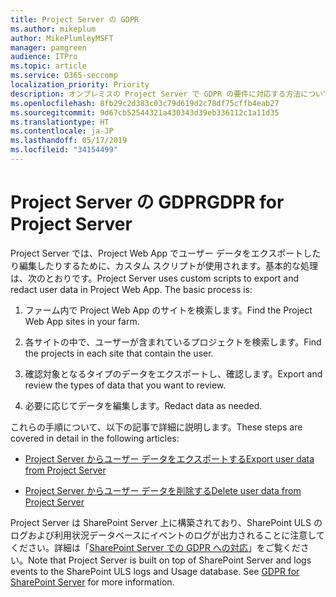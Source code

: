 ```yaml
---
title: Project Server の GDPR
ms.author: mikeplum
author: MikePlumleyMSFT
manager: pamgreen
audience: ITPro
ms.topic: article
ms.service: O365-seccomp
localization_priority: Priority
description: オンプレミスの Project Server で GDPR の要件に対応する方法について説明します。
ms.openlocfilehash: 8fb29c2d383c03c79d619d2c78df75cffb4eab27
ms.sourcegitcommit: 9d67cb52544321a430343d39eb336112c1a11d35
ms.translationtype: HT
ms.contentlocale: ja-JP
ms.lasthandoff: 05/17/2019
ms.locfileid: "34154499"
---
```

# <a name="gdpr-for-project-server"></a><span data-ttu-id="ddb6e-103">Project Server の GDPR</span><span class="sxs-lookup"><span data-stu-id="ddb6e-103">GDPR for Project Server</span></span>

<span data-ttu-id="ddb6e-p101">Project Server では、Project Web App でユーザー データをエクスポートしたり編集したりするために、カスタム スクリプトが使用されます。基本的な処理は、次のとおりです。</span><span class="sxs-lookup"><span data-stu-id="ddb6e-p101">Project Server uses custom scripts to export and redact user data in Project Web App. The basic process is:</span></span>

1.  <span data-ttu-id="ddb6e-106">ファーム内で Project Web App のサイトを検索します。</span><span class="sxs-lookup"><span data-stu-id="ddb6e-106">Find the Project Web App sites in your farm.</span></span>

2.  <span data-ttu-id="ddb6e-107">各サイトの中で、ユーザーが含まれているプロジェクトを検索します。</span><span class="sxs-lookup"><span data-stu-id="ddb6e-107">Find the projects in each site that contain the user.</span></span>

3.  <span data-ttu-id="ddb6e-108">確認対象となるタイプのデータをエクスポートし、確認します。</span><span class="sxs-lookup"><span data-stu-id="ddb6e-108">Export and review the types of data that you want to review.</span></span>

4.  <span data-ttu-id="ddb6e-109">必要に応じてデータを編集します。</span><span class="sxs-lookup"><span data-stu-id="ddb6e-109">Redact data as needed.</span></span>

<span data-ttu-id="ddb6e-110">これらの手順について、以下の記事で詳細に説明します。</span><span class="sxs-lookup"><span data-stu-id="ddb6e-110">These steps are covered in detail in the following articles:</span></span>

- [<span data-ttu-id="ddb6e-111">Project Server からユーザー データをエクスポートする</span><span class="sxs-lookup"><span data-stu-id="ddb6e-111">Export user data from Project Server</span></span>](/Project/export-user-data-from-project-server?toc=/Office365/Enterprise/toc.json)

- [<span data-ttu-id="ddb6e-112">Project Server からユーザー データを削除する</span><span class="sxs-lookup"><span data-stu-id="ddb6e-112">Delete user data from Project Server</span></span>](/Project/delete-user-data-from-project-server?toc=/Office365/Enterprise/toc.json)


<span data-ttu-id="ddb6e-p102">Project Server は SharePoint Server 上に構築されており、SharePoint ULS のログおよび利用状況データベースにイベントのログが出力されることに注意してください。詳細は「[SharePoint Server での GDPR への対応](gdpr-for-sharepoint-server.md)」をご覧ください。</span><span class="sxs-lookup"><span data-stu-id="ddb6e-p102">Note that Project Server is built on top of SharePoint Server and logs events to the SharePoint ULS logs and Usage database. See [GDPR for SharePoint Server](gdpr-for-sharepoint-server.md) for more information.</span></span>
